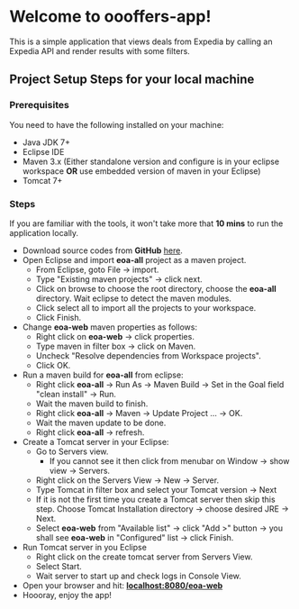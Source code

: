 # Welcome to oooffers-app!

This is a simple application that views deals from Expedia by calling an Expedia API and render results with some filters.

## Project Setup Steps for your local machine
### Prerequisites
You need to have the following installed on your machine:
- Java JDK 7+
- Eclipse IDE
- Maven 3.x (Either standalone version and configure is in your eclipse workspace **OR** use embedded version of maven in your Eclipse)
- Tomcat 7+
### Steps
If you are familiar with the tools, it won't take more that **10 mins** to run the application locally.
 - Download source codes from **GitHub** [here](https://github.com/zrieq/oooffers-app).
 - Open Eclipse and import **eoa-all** project as a maven project.
	 - From Eclipse, goto File -> import.
	 - Type "Existing maven projects" -> click next.
	 - Click on browse to choose the root directory, choose the **eoa-all** directory. Wait eclipse to detect the maven modules.
	 - Click select all to import all the projects to your workspace.
	 - Click Finish.
 - Change **eoa-web** maven properties as follows:
	 - Right click on **eoa-web** -> click properties.
	 - Type maven in filter box -> click on Maven.
	 - Uncheck "Resolve dependencies from Workspace projects".
	 - Click OK.
 - Run a maven build for **eoa-all** from eclipse:
	 - Right click **eoa-all** -> Run  As -> Maven Build -> Set in the Goal field "clean install" -> Run.
	 - Wait the maven build to finish.
	 - Right click **eoa-all** -> Maven -> Update Project ... -> OK.
	 - Wait the maven update to be done.
	 - Right click **eoa-all** -> refresh.
 - Create a Tomcat server in your Eclipse:
	 - Go to Servers view.
		 - If you cannot see it then click from menubar on Window -> show view -> Servers.
	 - Right click on the Servers View -> New -> Server.
	 - Type Tomcat in filter box and select your Tomcat version -> Next
	 - If it is not the first time you create a Tomcat server then skip this step. Choose Tomcat Installation directory -> choose desired JRE -> Next.
	 - Select **eoa-web** from "Available list" -> click "Add >" button -> you shall see **eoa-web** in "Configured" list -> click Finish.
 - Run Tomcat server in you Eclipse
	 - Right click on the create tomcat server from Servers View.
	 - Select Start.
	 - Wait server to start up and check logs in Console View.
 - Open your browser and hit: **[localhost:8080/eoa-web](localhost:8080/eoa-web)**
 - Hoooray, enjoy the app!
